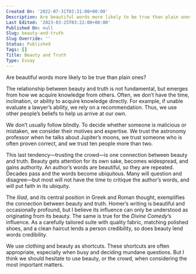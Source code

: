```yaml
---
Created On: '2022-07-31T02:31:00+00:00'
Description: Are beautiful words more likely to be true than plain ones?
Last Edited: '2023-03-25T03:22:00+00:00'
Published On: null
Slug: beauty-and-truth
Slug Override: ''
Status: Published
Tags: []
Title: Beauty and Truth
Type: Essay
---
```

<p>Are beautiful words more likely to be true than plain ones?</p>
<p>The relationship between beauty and truth is not fundamental, but emerges from how we acquire knowledge from others. Often, we don’t have the time, inclination, or ability to acquire knowledge directly. For example, if unable evaluate a lawyer’s ability, we rely on a recommendation. Thus, we use other people’s beliefs to help us arrive at our own.</p>
<p>We don’t usually follow blindly. To decide whether someone is malicious or mistaken, we consider their motives and expertise. We trust the astronomy professor when he talks about Jupiter’s moons, we trust someone who is often proven correct, and we trust ten people more than two.</p>
<p>This last tendency—trusting the crowd—is one connection between beauty and truth. Beauty gets attention for its own sake, becomes widespread, and gains authority. An author’s words are beautiful, so they are repeated. Decades pass and the words become ubiquitous. Many will question and disagree—but most will not have the time to critique the author’s words, and will put faith in its ubiquity.</p>
<p>The <em>Iliad</em>, and its central position in Greek and Roman thought, exemplifies the connection between beauty and truth. Homer’s writing is beautiful and occasionally profound, but I believe its influence can only be understood as originating from its beauty. The same is true for the <em>Divine Comedy</em>’s influence. As a carefully tailored suite with quality fabric, matching polished shoes, and a clean haircut lends a person credibility, so does beauty lend words credibility.</p>
<p>We use clothing and beauty as shortcuts. These shortcuts are often appropriate, especially when busy and deciding mundane questions. But I think we should hesitate to use beauty, or the crowd, when considering the most important matters.</p>
